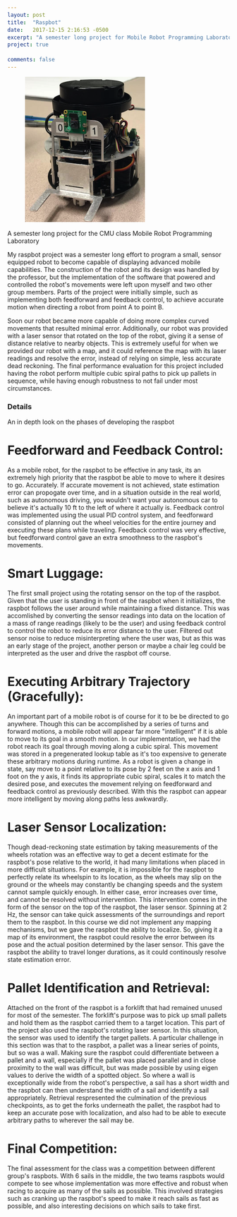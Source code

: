 ```yaml
---
layout: post
title:  "Raspbot"
date:   2017-12-15 2:16:53 -0500
excerpt: "A semester long project for Mobile Robot Programming Laboratory"
project: true

comments: false 
---
```


<figure>
<a href="/assets/img/raspbot/raspbot.png"><img src="/assets/img/raspbot/raspbot.png"></a>
</figure>

A semester long project for the CMU class Mobile Robot Programming Laboratory

My raspbot project was a semester long effort to program a small, sensor equipped robot to become capable of displaying advanced mobile capabilities. The construction of the robot and its design was handled by the professor, but the implementation of the software that powered and controlled the robot's movements were left upon myself and two other group members. Parts of the project were initially simple, such as implementing both feedforward and feedback control, to achieve accurate motion when directing a robot from point A to point B.

Soon our robot became more capable of doing more complex curved movements that resulted minimal error. Additionally, our robot was provided with a laser sensor that rotated on the top of the robot, giving it a sense of distance relative to nearby objects. This is extremely useful for when we provided our robot with a map, and it could reference the map with its laser readings and resolve the error, instead of relying on simple, less accurate dead reckoning. The final performance evaluation for this project included having the robot perform multiple cubic spiral paths to pick up pallets in sequence, while having enough robustness to not fail under most circumstances.

### Details

An in depth look on the phases of developing the raspbot

# Feedforward and Feedback Control:

As a mobile robot, for the raspbot to be effective in any task, its an extremely high priority that the raspbot be able to move to where it desires to go. Accurately. If accurate movement is not achieved, state estimation error can propogate over time, and in a situation outside in the real world, such as autonomous driving, you wouldn't want your autonomous car to believe it's actually 10 ft to the left of where it actually is. Feedback control was implemented using the usual PID control system, and feedforward consisted of planning out the wheel velocities for the entire journey and executing these plans while traveling. Feedback control was very effective, but feedforward control gave an extra smoothness to the raspbot's movements.

# Smart Luggage: 

The first small project using the rotating sensor on the top of the raspbot. Given that the user is standing in front of the raspbot when it initializes, the raspbot follows the user around while maintaining a fixed distance. This was accomlished by converting the sensor readings into data on the location of a mass of range readings (likely to be the user) and using feedback control to control the robot to reduce its error distance to the user. Filtered out sensor noise to reduce misinterpreting where the user was, but as this was an early stage of the project, another person or maybe a chair leg could be interpreted as the user and drive the raspbot off course.

# Executing Arbitrary Trajectory (Gracefully): 

An important part of a mobile robot is of course for it to be be directed to go anywhere. Though this can be accomplished by a series of turns and forward motions, a mobile robot will appear far more "intelligent" if it is able to move to its goal in a smooth motion. In our implementation, we had the robot reach its goal through moving along a cubic spiral. This movement was stored in a pregenerated lookup table as it's too expensive to generate these arbitrary motions during runtime. As a robot is given a change in state, say move to a point relative to its pose by 2 feet on the x axis and 1 foot on the y axis, it finds its appropriate cubic spiral, scales it to match the desired pose, and executes the movement relying on feedforward and feedback control as previously described. With this the raspbot can appear more intelligent by moving along paths less awkwardly.

# Laser Sensor Localization: 

Though dead-reckoning state estimation by taking measurements of the wheels rotation was an effective way to get a decent estimate for the raspbot's pose relative to the world, it had many limitations when placed in more difficult situations. For example, it is impossible for the raspbot to perfectly relate its wheelspin to its location, as the wheels may slip on the ground or the wheels may constantly be changing speeds and the system cannot sample quickly enough. In either case, error increases over time, and cannot be resolved without intervention. This intervention comes in the form of the sensor on the top of the raspbot, the laser sensor. Spinning at 2 Hz, the sensor can take quick assessments of the surroundings and report them to the raspbot. In this course we did not implement any mapping mechanisms, but we gave the raspbot the ability to localize. So, giving it a map of its environment, the raspbot could resolve the error between its pose and the actual position determined by the laser sensor. This gave the raspbot the ability to travel longer durations, as it could continously resolve state estimation error.

# Pallet Identification and Retrieval: 

Attached on the front of the raspbot is a forklift that had remained unused for most of the semester. The forklift's purpose was to pick up small pallets and hold them as the raspbot carried them to a target location. This part of the project also used the raspbot's rotating laser sensor. In this situation, the sensor was used to identify the target pallets. A particular challenge in this section was that to the raspbot, a pallet was a linear series of points, but so was a wall. Making sure the raspbot could differentiate between a pallet and a wall, especially if the pallet was placed parallel and in close proximity to the wall was difficult, but was made possible by using eigen values to derive the width of a spotted object. So where a wall is exceptionally wide from the robot's perspective, a sail has a short width and the raspbot can then understand the width of a sail and identify a sail appropriately. Retrieval respresented the culmination of the previous checkpoints, as to get the forks underneath the pallet, the raspbot had to keep an accurate pose with localization, and also had to be able to execute arbitrary paths to wherever the sail may be.

# Final Competition: 

The final assessment for the class was a competition between different group's raspbots. With 6 sails in the middle, the two teams raspbots would compete to see whose implementation was more effective and robust when racing to acquire as many of the sails as possible. This involved strategies such as cranking up the raspbot's speed to make it reach sails as fast as possible, and also interesting decisions on which sails to take first.

